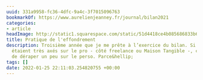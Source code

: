 ```yaml
---
uuid: 331a9958-fc36-4dfc-9a4c-3f7015096763
bookmarkOf: https://www.aurelienjeanney.fr/journal/bilan2021
categories:
- article
headImage: http://static1.squarespace.com/static/51d4418ce4b085686833b6ea/5a7ac8a8e2c483ccb40d071a/6191364d6e073318a7bac274/1641228797320/AJ_Bilan2021_Apres.jpg?format=1500w
title: Pratique de l'effondrement
description: Troisième année que je me prête à l’exercice du bilan. Si les deux premiers
  étaient très axés sur le pro - côté freelance ou Maison Tangible -, celui-ci risque
  de déraper un peu sur le perso. Parce&hellip;
tags: []
date: 2022-01-25 22:11:03.254820755 +00:00
---
```


